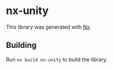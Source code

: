 # nx-unity

This library was generated with [Nx](https://nx.dev).

## Building

Run `nx build nx-unity` to build the library.
